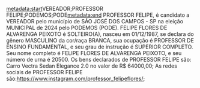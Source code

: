 <metadata:start>VEREADOR;PROFESSOR FELIPE;PODEMOS;PODE<metadata:end>
PROFESSOR FELIPE, é candidato a VEREADOR pelo município de SÃO JOSÉ DOS CAMPOS - SP na eleição MUNICIPAL de 2024 pelo PODEMOS (PODE). FELIPE FLORES DE ALVARENGA PEIXOTO é SOLTEIRO(A), nasceu em 01/12/1987, se declara do gênero MASCULINO da cor/raça BRANCA, sua ocupação é PROFESSOR DE ENSINO FUNDAMENTAL, e seu grau de instrução é SUPERIOR COMPLETO. Seu nome completo é FELIPE FLORES DE ALVARENGA PEIXOTO, e seu número de urna é 20500.
Os bens declarados de PROFESSOR FELIPE são: Carro Vectra Sedan Elegance 2.0 no valor de R$ 64000,00; 
As redes sociais de PROFESSOR FELIPE são:https://www.instagram.com/professor_felipeflores/;
